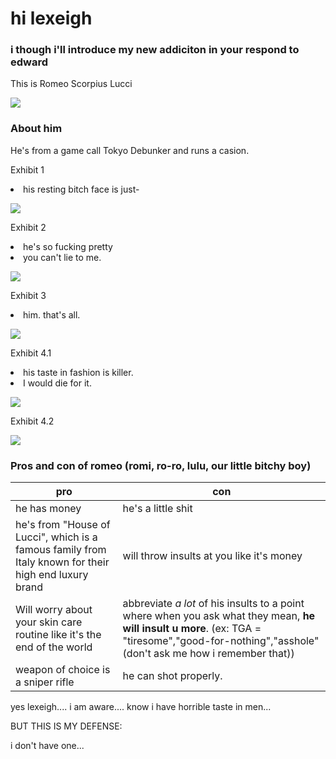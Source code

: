 <head>
    <meta charset="utf-8">
    <meta name="author" content="Patricia Siew">
    <meta name="discription" content="a page where i go feral about romeo">
</head>

<body>
    <h1>hi lexeigh</h1>
    <h3>i though i'll introduce my new addiciton in your respond to edward</h3>
    <p>This is Romeo Scorpius Lucci</p>
</body>
   
    
<img src="romi.jpg">
    <h3> About him</h3>
    <p>He's from a game call Tokyo Debunker and runs a casion.</p>
    <p>Exhibit 1</p>
    <li class="highlightedlistitem">his resting bitch face is just-

<p></p>
<img src="romi2.jpg">
    <p>Exhibit 2</p>

 <li class="highlightedListItem">
        he's so fucking pretty
    <li class="highlightedlistitem">
        you can't lie to me.
<p></p>
<img src="romi5.jpg">

<p></p>
    <p>Exhibit 3</p>
<li class="highlightedlistitem">
        him. that's all.
<p></p>
<img src="romi8.jpg">
    <p>Exhibit 4.1</p>
<li class="highlightedlistitem">
    his taste in fashion is killer.
<li class="highlightedlisteditem">
    I would die for it.
<p></p>
    <img src="romi6.jpg">
    <p>Exhibit 4.2</p>
        
<p></p>
    <img src="romi9.jpg">

 <h3>Pros and con of romeo (romi, ro-ro, lulu, our little bitchy boy)</h3>

|pro|con|
|---|---|
|he has money| he's a little shit|
|he's from "House of Lucci", which is a famous family from Italy known for their high end luxury brand| will throw insults at you like it's money|
|Will worry about your skin care routine like it's the end of the world| abbreviate *a lot* of his insults to a point where when you ask what they mean, **he will insult u more**. (ex: TGA = "tiresome","good-for-nothing","asshole" (don't ask me how i remember that))|
|weapon of choice is a sniper rifle| he can shot properly.|

<p>yes lexeigh.... i am aware.... know i have horrible taste in men...</p>

<p> BUT THIS IS MY DEFENSE:</p>
    <p>i don't have one...</p>
    
</html>
